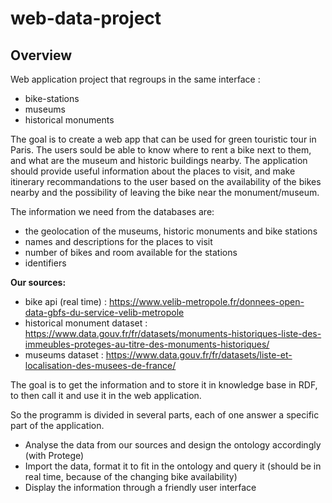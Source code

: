 # web-data-project
## Overview

Web application project that regroups in the same interface :

- bike-stations
- museums
- historical monuments

The goal is to create a web app that can be used for green touristic tour in Paris. The users sould be able to know where to rent a bike next to them, and what are the museum and historic buildings nearby. The application should provide useful information about the places to visit, and make itinerary recommandations to the user based on the availability of the bikes nearby and the possibility of leaving the bike near the monument/museum.

The information we need from the databases are:

- the geolocation of the museums, historic monuments and bike stations
- names and descriptions for the places to visit
- number of bikes and room available for the stations
- identifiers

**Our sources:**

- bike api (real time) : https://www.velib-metropole.fr/donnees-open-data-gbfs-du-service-velib-metropole                      
- historical monument dataset : https://www.data.gouv.fr/fr/datasets/monuments-historiques-liste-des-immeubles-proteges-au-titre-des-monuments-historiques/
- museums dataset : https://www.data.gouv.fr/fr/datasets/liste-et-localisation-des-musees-de-france/

The goal is to get the information and to store it in knowledge base in RDF, to then call it and use it in the web application.

So the programm is divided in several parts, each of one answer a specific part of the application.

- Analyse the data from our sources and design the ontology accordingly (with Protege)
- Import the data, format it to fit in the ontology and query it (should be in real time, because of the changing bike availability)
- Display the information through a friendly user interface
